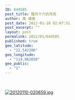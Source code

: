 ```yaml
---
ID: 644585
post_title: 腊月十六的月亮
author: 南 靖男
post_date: 2012-01-10 02:07:51
post_excerpt: ""
layout: post
permalink: 2012/01/644585
published: true
geo_latitude:
  - "22.542206"
geo_longitude:
  - "114.062650"
geo_public:
  - "1"
---
```

<br /><br /><a href="https://larryli.cn/wp-content/uploads/2012/01/20120110-020659.jpg"><img src="https://larryli.cn/wp-content/uploads/2012/01/20120110-020659.jpg" alt="20120110-020659.jpg" class="alignnone size-full" /></a>